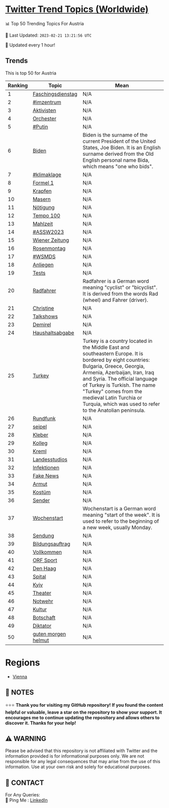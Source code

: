 [Twitter Trend Topics (Worldwide)](https://github.com/ErcinDedeoglu/Twitter-Trend-Topics)
==========


📊 Top 50 Trending Topics For Austria

📆 Last Updated: `2023-02-21 13:21:56 UTC`

🔧 Updated every 1 hour!


## Trends

This is top 50 for Austria

| Ranking | Topic | Mean |
| ------- | ------------ | ------------ |
| 1 | [Faschingsdienstag](http://twitter.com/search?q=Faschingsdienstag) | N/A |
| 2 | [#imzentrum](http://twitter.com/search?q=%23imzentrum) | N/A |
| 3 | [Aktivisten](http://twitter.com/search?q=Aktivisten) | N/A |
| 4 | [Orchester](http://twitter.com/search?q=Orchester) | N/A |
| 5 | [#Putin](http://twitter.com/search?q=%23Putin) | N/A |
| 6 | [Biden](http://twitter.com/search?q=Biden) | Biden is the surname of the current President of the United States, Joe Biden. It is an English surname derived from the Old English personal name Bida, which means "one who bids". |
| 7 | [#klimaklage](http://twitter.com/search?q=%23klimaklage) | N/A |
| 8 | [Formel 1](http://twitter.com/search?q=Formel+1) | N/A |
| 9 | [Krapfen](http://twitter.com/search?q=Krapfen) | N/A |
| 10 | [Masern](http://twitter.com/search?q=Masern) | N/A |
| 11 | [Nötigung](http://twitter.com/search?q=N%c3%b6tigung) | N/A |
| 12 | [Tempo 100](http://twitter.com/search?q=Tempo+100) | N/A |
| 13 | [Mahlzeit](http://twitter.com/search?q=Mahlzeit) | N/A |
| 14 | [#ASSW2023](http://twitter.com/search?q=%23ASSW2023) | N/A |
| 15 | [Wiener Zeitung](http://twitter.com/search?q=Wiener+Zeitung) | N/A |
| 16 | [Rosenmontag](http://twitter.com/search?q=Rosenmontag) | N/A |
| 17 | [#WSMDS](http://twitter.com/search?q=%23WSMDS) | N/A |
| 18 | [Anliegen](http://twitter.com/search?q=Anliegen) | N/A |
| 19 | [Tests](http://twitter.com/search?q=Tests) | N/A |
| 20 | [Radfahrer](http://twitter.com/search?q=Radfahrer) | Radfahrer is a German word meaning "cyclist" or "bicyclist". It is derived from the words Rad (wheel) and Fahrer (driver). |
| 21 | [Christine](http://twitter.com/search?q=Christine) | N/A |
| 22 | [Talkshows](http://twitter.com/search?q=Talkshows) | N/A |
| 23 | [Demirel](http://twitter.com/search?q=Demirel) | N/A |
| 24 | [Haushaltsabgabe](http://twitter.com/search?q=Haushaltsabgabe) | N/A |
| 25 | [Turkey](http://twitter.com/search?q=Turkey) | Turkey is a country located in the Middle East and southeastern Europe. It is bordered by eight countries: Bulgaria, Greece, Georgia, Armenia, Azerbaijan, Iran, Iraq and Syria. The official language of Turkey is Turkish. The name "Turkey" comes from the medieval Latin Turchia or Turquia, which was used to refer to the Anatolian peninsula. |
| 26 | [Rundfunk](http://twitter.com/search?q=Rundfunk) | N/A |
| 27 | [seipel](http://twitter.com/search?q=seipel) | N/A |
| 28 | [Kleber](http://twitter.com/search?q=Kleber) | N/A |
| 29 | [Kolleg](http://twitter.com/search?q=Kolleg) | N/A |
| 30 | [Kreml](http://twitter.com/search?q=Kreml) | N/A |
| 31 | [Landesstudios](http://twitter.com/search?q=Landesstudios) | N/A |
| 32 | [Infektionen](http://twitter.com/search?q=Infektionen) | N/A |
| 33 | [Fake News](http://twitter.com/search?q=Fake+News) | N/A |
| 34 | [Armut](http://twitter.com/search?q=Armut) | N/A |
| 35 | [Kostüm](http://twitter.com/search?q=Kost%c3%bcm) | N/A |
| 36 | [Sender](http://twitter.com/search?q=Sender) | N/A |
| 37 | [Wochenstart](http://twitter.com/search?q=Wochenstart) | Wochenstart is a German word meaning "start of the week". It is used to refer to the beginning of a new week, usually Monday. |
| 38 | [Sendung](http://twitter.com/search?q=Sendung) | N/A |
| 39 | [Bildungsauftrag](http://twitter.com/search?q=Bildungsauftrag) | N/A |
| 40 | [Vollkommen](http://twitter.com/search?q=Vollkommen) | N/A |
| 41 | [ORF Sport](http://twitter.com/search?q=ORF+Sport) | N/A |
| 42 | [Den Haag](http://twitter.com/search?q=Den+Haag) | N/A |
| 43 | [Spital](http://twitter.com/search?q=Spital) | N/A |
| 44 | [Kyiv](http://twitter.com/search?q=Kyiv) | N/A |
| 45 | [Theater](http://twitter.com/search?q=Theater) | N/A |
| 46 | [Notwehr](http://twitter.com/search?q=Notwehr) | N/A |
| 47 | [Kultur](http://twitter.com/search?q=Kultur) | N/A |
| 48 | [Botschaft](http://twitter.com/search?q=Botschaft) | N/A |
| 49 | [Diktator](http://twitter.com/search?q=Diktator) | N/A |
| 50 | [guten morgen helmut](http://twitter.com/search?q=guten+morgen+helmut) | N/A |



# Regions

* [Vienna](</Austria/Vienna.md>)



## 📝 NOTES

⭐⭐⭐ **Thank you for visiting my GitHub repository! If you found the content helpful or valuable, leave a star on the repository to show your support. It encourages me to continue updating the repository and allows others to discover it. Thanks for your help!**


## ⚠️ WARNING

Please be advised that this repository is not affiliated with Twitter and the information provided is for informational purposes only. We are not responsible for any legal consequences that may arise from the use of this information. Use at your own risk and solely for educational purposes.


## 📨 CONTACT

 For Any Queries:  
            🏓 Ping Me : [LinkedIn](https://www.linkedin.com/in/ercindedeoglu/)
